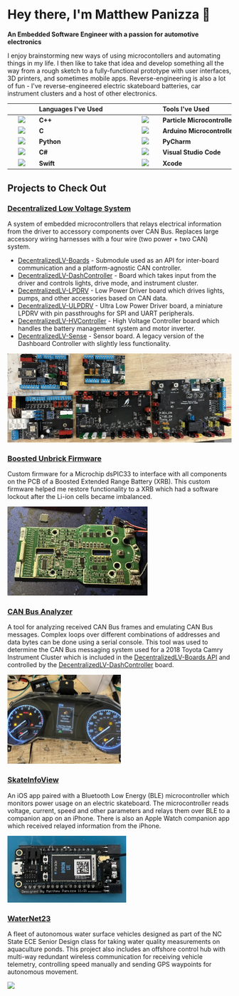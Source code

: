 # Hey there, I'm Matthew Panizza 👋
**An Embedded Software Engineer with a passion for automotive electronics**

I enjoy brainstorming new ways of using microcontollers and automating things in my life. I then like to take that idea and develop something all the way from a rough sketch to a fully-functional prototype with user interfaces, 3D printers, and sometimes mobile apps. Reverse-engineering is also a lot of fun - I've reverse-engineered electric skateboard batteries, car instrument clusters and a host of other electronics.

|  <div style="width:50px">                                                                                                        | <div style="width:200px">Languages I've Used</div> | <div style="width:50px"></div>                                                                                                        | <div style="width:200px">Tools I've Used</div> |   
| :------------------------------------------------------------------------------------------------------------------------------: | :------------------------------------------------- | :-----------------------------------------------------------------------------------------------------------------------------------: | :--------------------------------------------- |  
| <img height="30" src="https://user-images.githubusercontent.com/25181517/192106073-90fffafe-3562-4ff9-a37e-c77a2da0ff58.png">    | **C++**                                            | <img height="30" src="https://www.particle.io/android-chrome-512x512.png">                                                            | **Particle Microcontrollers**                  | 
| <img height="30" src="https://user-images.githubusercontent.com/25181517/192106070-46255bcf-65e6-4c6b-a296-bf8d0d8fb2a7.png">    | **C**                                              | <img height="30" src="https://github.com/marwin1991/profile-technology-icons/assets/136815194/a57a85ba-e2dd-4036-85b6-7e1532391627">  | **Arduino Microcontrollers**                   | 
| <img height="30" src="https://user-images.githubusercontent.com/25181517/183423507-c056a6f9-1ba8-4312-a350-19bcbc5a8697.png">    | **Python**                                         | <img height="30" src="https://github.com/user-attachments/assets/9f931c45-0585-4db0-86a7-25ce3f5bef25">                               | **PyCharm**                                    |
| <img height="30" src="https://user-images.githubusercontent.com/25181517/121405384-444d7300-c95d-11eb-959f-913020d3bf90.png">    | **C#**                                             | <img height="30" src="https://user-images.githubusercontent.com/25181517/192108891-d86b6220-e232-423a-bf5f-90903e6887c3.png">         | **Visual Studio Code**                         |
| <img height="30" src="https://user-images.githubusercontent.com/25181517/121406389-6267a300-c95e-11eb-8d67-f1e22afe8aea.png">    | **Swift**                                          | <img height="30" src="https://user-images.githubusercontent.com/25181517/186711578-bf30cb30-40b7-4b45-95a5-bdf837c372e7.png">         | **Xcode**                                      |


## Projects to Check Out
### [Decentralized Low Voltage System](https://github.com/matthewpanizza/DecentralizedLV-Boards)
A system of embedded microcontrollers that relays electrical information from the driver to accessory components over CAN Bus. Replaces large accessory wiring harnesses with a four wire (two power + two CAN) system.
- [DecentralizedLV-Boards](https://github.com/matthewpanizza/DecentralizedLV-Boards) - Submodule used as an API for inter-board communication and a platform-agnostic CAN controller.
- [DecentralizedLV-DashController](https://github.com/matthewpanizza/DecentralizedLV-DashController) - Board which takes input from the driver and controls lights, drive mode, and instrument cluster.
- [DecentralizedLV-LPDRV](https://github.com/matthewpanizza/DecentralizedLV-LPDRV) - Low Power Driver board which drives lights, pumps, and other accessories based on CAN data.
- [DecentralizedLV-ULPDRV](https://github.com/matthewpanizza/DecentralizedLV-ULPDRV) - Ultra Low Power Driver board, a miniature LPDRV with pin passthroughs for SPI and UART peripherals.
- [DecentralizedLV-HVController](https://github.com/matthewpanizza/DecentralizedLV-HVController) - High Voltage Controller board which handles the battery management system and motor inverter.
- [DecentralizedLV-Sense](https://github.com/matthewpanizza/DecentralizedLV-Sense) - Sensor board. A legacy version of the Dashboard Controller with slightly less functionality.

<img height="200" src="Pictures/AssembledPCBs.jpg">

### [Boosted Unbrick Firmware](https://github.com/matthewpanizza/BoostedUnbrickFirmware)
Custom firmware for a Microchip dsPIC33 to interface with all components on the PCB of a Boosted Extended Range Battery (XRB). This custom firmware helped me restore functionality to a XRB which had a software lockout after the Li-ion cells became imbalanced.

<img height="200" src="https://github.com/matthewpanizza/BoostedUnbrickFirmware/raw/main/Pictures/Desoldered.jpg">

### [CAN Bus Analyzer](https://github.com/matthewpanizza/CANAnalyzer)
A tool for analyzing received CAN Bus frames and emulating CAN Bus messages. Complex loops over different combinations of addresses and data bytes can be done using a serial console. This tool was used to determine the CAN Bus messaging system used for a 2018 Toyota Camry Instrument Cluster which is included in the [DecentralizedLV-Boards API](https://github.com/matthewpanizza/DecentralizedLV-Boards) and controlled by the [DecentralizedLV-DashController](https://github.com/matthewpanizza/DecentralizedLV-DashController) board.

<img height="200" src="https://github.com/matthewpanizza/CANAnalyzer/raw/main/Pictures/ClusterError.jpg">

### [SkateInfoView](https://github.com/matthewpanizza/SkateInfoView)
An iOS app paired with a Bluetooth Low Energy (BLE) microcontroller which monitors power usage on an electric skateboard. The microcontroller reads voltage, current, speed and other parameters and relays them over BLE to a companion app on an iPhone. There is also an Apple Watch companion app which received relayed information from the iPhone.

<img height="150" src="Pictures/SkateInfoView.jpg">

### [WaterNet23](https://github.com/matthewpanizza/WaterNet23)
A fleet of autonomous water surface vehicles designed as part of the NC State ECE Senior Design class for taking water quality measurements on aquaculture ponds. This project also includes an offshore control hub with multi-way redundant wireless communication for receiving vehicle telemetry, controlling speed manually and sending GPS waypoints for autonomous movement.

<img height="200" src="https://github.com/matthewpanizza/WaterNet23/raw/main/Pictures/VehicleFrontCrop.png">
